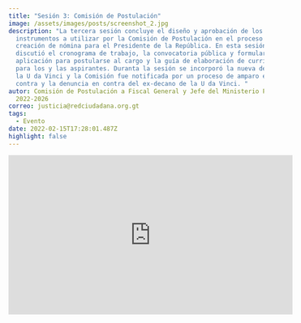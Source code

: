 ```yaml
---
title: "Sesión 3: Comisión de Postulación"
image: /assets/images/posts/screenshot_2.jpg
description: "La tercera sesión concluye el diseño y aprobación de los
  instrumentos a utilizar por la Comisión de Postulación en el proceso de
  creación de nómina para el Presidente de la República. En esta sesión se
  discutió el cronograma de trabajo, la convocatoria pública y formulario de
  aplicación para postularse al cargo y la guía de elaboración de currículum
  para los y las aspirantes. Duranta la sesión se incorporó la nueva decana de
  la U da Vinci y la Comisión fue notificada por un proceso de amparo en su
  contra y la denuncia en contra del ex-decano de la U da Vinci. "
autor: Comisión de Postulación a Fiscal General y Jefe del Ministerio Público
  2022-2026
correo: justicia@redciudadana.org.gt
tags:
  - Evento
date: 2022-02-15T17:28:01.487Z
highlight: false
---
```

<iframe width="560" height="315" src="https://www.youtube.com/embed/FZUON3V8sK4" title="YouTube video player" frameborder="0" allow="accelerometer; autoplay; clipboard-write; encrypted-media; gyroscope; picture-in-picture" allowfullscreen></iframe>